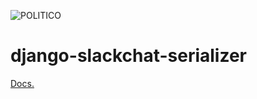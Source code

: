 ![POLITICO](https://rawgithub.com/The-Politico/src/master/images/logo/badge.png)

# django-slackchat-serializer

[Docs.](http://django-slackchat-serializer.readthedocs.io/en/latest/index.html)
